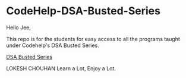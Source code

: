 # CodeHelp-DSA-Busted-Series
Hello Jee,

This repo is for the students for easy access to all the programs taught under Codehelp's DSA Busted Series.


[DSA Busted Series](https://www.youtube.com/watch?v=WQoB2z67hvY&list=PLDzeHZWIZsTryvtXdMr6rPh4IDexB5NIA)

LOKESH CHOUHAN
Learn a Lot, Enjoy a Lot.
